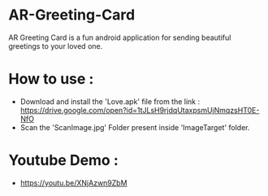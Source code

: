 # AR-Greeting-Card
AR Greeting Card is a fun android application for sending beautiful greetings to your loved one.

# How to use :
- Download and install the 'Love.apk' file from the link  :
  https://drive.google.com/open?id=1tJLsH9rjdqUtaxpsmUjNmqzsHT0E-NfO
- Scan the 'ScanImage.jpg' Folder present inside 'ImageTarget' folder.

# Youtube Demo :
- https://youtu.be/XNjAzwn9ZbM

